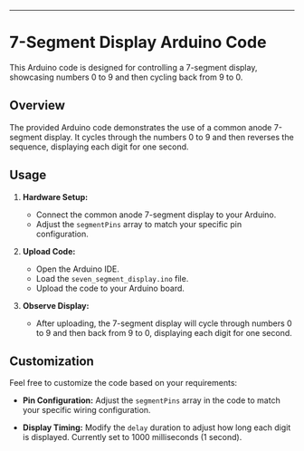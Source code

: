 
---

# 7-Segment Display Arduino Code

This Arduino code is designed for controlling a 7-segment display, showcasing numbers 0 to 9 and then cycling back from 9 to 0.

## Overview

The provided Arduino code demonstrates the use of a common anode 7-segment display. It cycles through the numbers 0 to 9 and then reverses the sequence, displaying each digit for one second.

## Usage

1. **Hardware Setup:**
   - Connect the common anode 7-segment display to your Arduino.
   - Adjust the `segmentPins` array to match your specific pin configuration.

2. **Upload Code:**
   - Open the Arduino IDE.
   - Load the `seven_segment_display.ino` file.
   - Upload the code to your Arduino board.

3. **Observe Display:**
   - After uploading, the 7-segment display will cycle through numbers 0 to 9 and then back from 9 to 0, displaying each digit for one second.

## Customization

Feel free to customize the code based on your requirements:

- **Pin Configuration:**
  Adjust the `segmentPins` array in the code to match your specific wiring configuration.

- **Display Timing:**
  Modify the `delay` duration to adjust how long each digit is displayed. Currently set to 1000 milliseconds (1 second).
